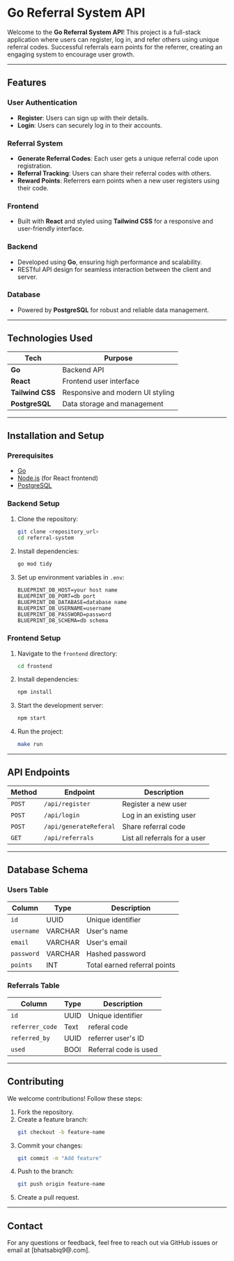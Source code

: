 # Go Referral System API

Welcome to the **Go Referral System API**! This project is a full-stack application where users can register, log in, and refer others using unique referral codes. Successful referrals earn points for the referrer, creating an engaging system to encourage user growth.

---

## Features

### User Authentication
- **Register**: Users can sign up with their details.
- **Login**: Users can securely log in to their accounts.

### Referral System
- **Generate Referral Codes**: Each user gets a unique referral code upon registration.
- **Referral Tracking**: Users can share their referral codes with others.
- **Reward Points**: Referrers earn points when a new user registers using their code.

### Frontend
- Built with **React** and styled using **Tailwind CSS** for a responsive and user-friendly interface.

### Backend
- Developed using **Go**, ensuring high performance and scalability.
- RESTful API design for seamless interaction between the client and server.

### Database
- Powered by **PostgreSQL** for robust and reliable data management.

---

## Technologies Used

| **Tech**      | **Purpose**                       |
|---------------|-----------------------------------|
| **Go**        | Backend API                      |
| **React**     | Frontend user interface          |
| **Tailwind CSS** | Responsive and modern UI styling |
| **PostgreSQL** | Data storage and management      |

---

## Installation and Setup

### Prerequisites
- [Go](https://golang.org/) 
- [Node.js](https://nodejs.org/) (for React frontend)
- [PostgreSQL](https://www.postgresql.org/)


### Backend Setup
1. Clone the repository:
   ```bash
   git clone <repository_url>
   cd referral-system
   ```
2. Install dependencies:
   ```bash
   go mod tidy
   ```
3. Set up environment variables in `.env`:
   ```plaintext
   BLUEPRINT_DB_HOST=your host name
   BLUEPRINT_DB_PORT=db port
   BLUEPRINT_DB_DATABASE=database name
   BLUEPRINT_DB_USERNAME=username 
   BLUEPRINT_DB_PASSWORD=password
   BLUEPRINT_DB_SCHEMA=db schema
   ```

### Frontend Setup
1. Navigate to the `frontend` directory:
   ```bash
   cd frontend
   ```
2. Install dependencies:
   ```bash
   npm install
   ```
3. Start the development server:
   ```bash
   npm start
   ```
4. Run the project:
   ```bash
   make run
   ```
---

## API Endpoints

| **Method** | **Endpoint**           | **Description**                |
|------------|------------------------|--------------------------------|
| `POST`     | `/api/register`        | Register a new user            |
| `POST`     | `/api/login`           | Log in an existing user        |
| `POST`     | `/api/generateReferal` | Share referral code            |
| `GET`      | `/api/referrals`       | List all referrals for a user  |


---

## Database Schema

### Users Table
| **Column**       | **Type**    | **Description**              |
|------------------|-------------|------------------------------|
| `id`             | UUID        | Unique identifier            |
| `username`       | VARCHAR     | User's name                  |
| `email`          | VARCHAR     | User's email                 |
| `password`       | VARCHAR     | Hashed password              |
| `points`         | INT         | Total earned referral points |

### Referrals Table
| **Column**       | **Type**    | **Description**              |
|------------------|-------------|------------------------------|
| `id`             | UUID        | Unique identifier            |
| `referrer_code`  | Text        | referal code                 |
| `referred_by`    | UUID        | referrer user's ID           |
| `used`           | BOOl        | Referral code is used        |

---

## Contributing

We welcome contributions! Follow these steps:
1. Fork the repository.
2. Create a feature branch:
   ```bash
   git checkout -b feature-name
   ```
3. Commit your changes:
   ```bash
   git commit -m "Add feature"
   ```
4. Push to the branch:
   ```bash
   git push origin feature-name
   ```
5. Create a pull request.

---




## Contact

For any questions or feedback, feel free to reach out via GitHub issues or email at [bhatsabiq9@.com].

